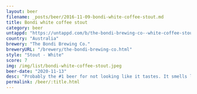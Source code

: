 ```yaml
---
layout: beer
filename: _posts/beer/2016-11-09-bondi-white-coffee-stout.md
title: Bondi white coffee stout
category: beer
untappd: "https://untappd.com/b/the-bondi-brewing-co--white-coffee-stout/3909280"
country: "Australia"
brewery: "The Bondi Brewing Co."
breweryURL: "/brewery/the-bondi-brewing-co.html"
style: "Stout - White"
score: 7
img: /img/list/bondi-white-coffee-stout.jpeg
beer-date: "2020-11-13"
desc: "Probably the #1 beer for not looking like it tastes. It smells like coffee beans and tastes like a black coffee with a hint of beer. This would be better for someone who knows what coffee should taste like"
permalink: /beer/:title.html
---
```

